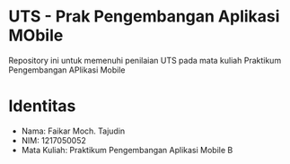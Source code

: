 # UTS - Prak Pengembangan Aplikasi MObile
Repository ini untuk memenuhi penilaian UTS pada mata kuliah Praktikum Pengembangan APlikasi Mobile

# Identitas
* Nama: Faikar Moch. Tajudin
* NIM: 1217050052
* Mata Kuliah: Praktikum Pengembangan Aplikasi Mobile B